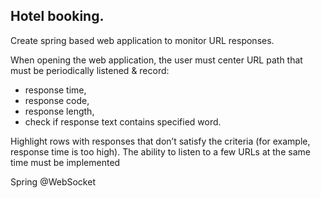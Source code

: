 ## Hotel booking.

Create spring based web application to monitor URL responses. 

When opening the web application, the user must center URL path that must be periodically listened & record:
- response time,
- response code,
- response length,
- check if response text contains specified word.

Highlight rows with responses that don’t satisfy the criteria (for example, response time is too high). The ability to listen to a few URLs at the same time must be implemented 

Spring @WebSocket


